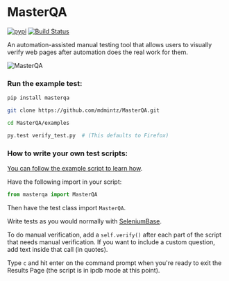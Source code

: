 # MasterQA
[![pypi](https://img.shields.io/pypi/v/masterqa.svg)](https://pypi.python.org/pypi/masterqa) [![Build Status](https://travis-ci.org/mdmintz/MasterQA.svg?branch=master)](https://travis-ci.org/mdmintz/MasterQA)

An automation-assisted manual testing tool that allows users to visually verify web pages after automation does the real work for them.

![](http://cdn2.hubspot.net/hubfs/100006/images/mqa_verify_results.png "MasterQA")

### Run the example test:
```bash
pip install masterqa

git clone https://github.com/mdmintz/MasterQA.git

cd MasterQA/examples

py.test verify_test.py  # (This defaults to Firefox)
```

### How to write your own test scripts:

[You can follow the example script to learn how](https://github.com/mdmintz/MasterQA/blob/master/examples/verify_test.py).

Have the following import in your script:
```python
from masterqa import MasterQA
```

Then have the test class import ``MasterQA``.

Write tests as you would normally with [SeleniumBase](http://seleniumbase.com).

To do manual verification, add a ``self.verify()`` after each part of the script that needs manual verification. If you want to include a custom question, add text inside that call (in quotes).

Type ``c`` and hit enter on the command prompt when you're ready to exit the Results Page (the script is in ipdb mode at this point).
